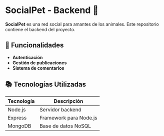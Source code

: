 # SocialPet - Backend 🐾

**SocialPet** es una red social para amantes de los animales. Este repositorio contiene el backend del proyecto.

## 🚀 Funcionalidades

- **Autenticación**
- **Gestión de publicaciones**
- **Sistema de comentarios**

## 📚 Tecnologías Utilizadas

| Tecnología | Descripción |
|------------|-------------|
| Node.js    | Servidor backend |
| Express    | Framework para Node.js |
| MongoDB    | Base de datos NoSQL |
